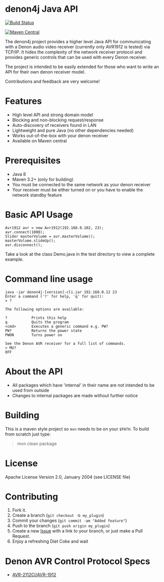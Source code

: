 # denon4j Java API

[![Build Status](https://travis-ci.org/stheves/denon4j.svg?branch=master)](https://travis-ci.org/stheves/denon4j)

[![Maven Central](https://img.shields.io/badge/maven--central-0.8-blue.svg)](https://search.maven.org/#artifactdetails%7Cio.theves%7Cdenon4j%7C0.8%7Cjar)

The denon4j project provides a higher level Java API for communicating with a Denon audio video receiver (currently only AVR1912 is tested)
via TCP/IP. It hides the complexity of the network receiver protocol and provides generic controls that can be used with every Denon receiver.
 
The project is intended to be easily extended for those who want to write an API for their own denon receiver model.

Contributions and feedback are very welcome!

# Features

- High level API and strong domain model
- Blocking and non-blocking request/response
- Auto-discovery of receivers found in LAN
- Lightweight and pure Java (no other dependencies needed)
- Works out-of-the-box with your denon receiver
- Available on Maven central

# Prerequisites

- Java 8
- Maven 3.2+ (only for building)
- You must be connected to the same network as your denon receiver
- Your receiver must be either turned on or you have to enable the network standby feature

# Basic API Usage

```
Avr1912 avr = new Avr1912(192.168.0.102, 23);
avr.connect(1000);
Slider masterVolume = avr.masterVolume();
masterVolume.slideUp();
avr.disconnect();
```

Take a look at the class Demo.java in the test directory to view a complete example.

# Command line usage

```
java -jar denon4j-[version]-cli.jar 192.168.0.12 23
Enter a command ('?' for help, 'q' for quit):
> ?

The following options are available:

?			Prints this help
q			Quits the program
<cmd>		Executes a generic command e.g. PW?
PW?			Returns the power state
PWON		Turns power on

See the Denon AVR receiver for a full list of commands.
> MU?
OFF
```

# About the API

- All packages which have 'internal' in their name are not intended to be used from outside
- Changes to internal packages are made without further notice

# Building

This is a maven style project so `mvn` needs to be on your `$PATH`. To build
from scratch just type:

> mvn clean package

# License

Apache License Version 2.0, January 2004 (see LICENSE file)

# Contributing

1. Fork it.
2. Create a branch (`git checkout -b my_plugin`)
3. Commit your changes (`git commit -am "Added feature"`)
4. Push to the branch (`git push origin my_plugin`)
5. Create a new [Issue](https://github.com/sath1982/denon4j/issues/new) with a link to your branch, or just make a Pull Request.
6. Enjoy a refreshing Diet Coke and wait

# Denon AVR Control Protocol Specs

- [AVR-2112CI/AVR-1912](http://assets.eu.denon.com/DocumentMaster/DE/AVR1713_AVR1613_PROTOCOL_V8.6.0.pdf)
